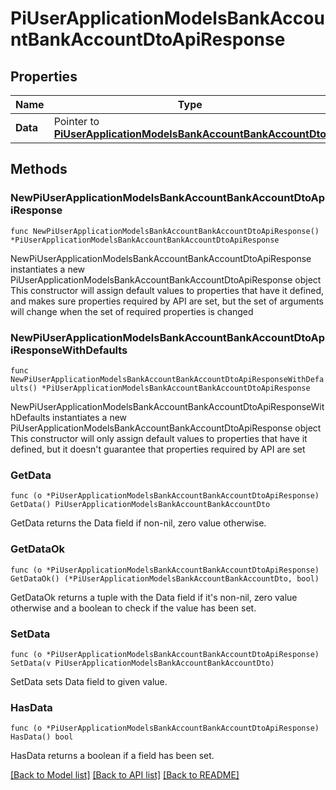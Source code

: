 # PiUserApplicationModelsBankAccountBankAccountDtoApiResponse

## Properties

Name | Type | Description | Notes
------------ | ------------- | ------------- | -------------
**Data** | Pointer to [**PiUserApplicationModelsBankAccountBankAccountDto**](PiUserApplicationModelsBankAccountBankAccountDto.md) |  | [optional] 

## Methods

### NewPiUserApplicationModelsBankAccountBankAccountDtoApiResponse

`func NewPiUserApplicationModelsBankAccountBankAccountDtoApiResponse() *PiUserApplicationModelsBankAccountBankAccountDtoApiResponse`

NewPiUserApplicationModelsBankAccountBankAccountDtoApiResponse instantiates a new PiUserApplicationModelsBankAccountBankAccountDtoApiResponse object
This constructor will assign default values to properties that have it defined,
and makes sure properties required by API are set, but the set of arguments
will change when the set of required properties is changed

### NewPiUserApplicationModelsBankAccountBankAccountDtoApiResponseWithDefaults

`func NewPiUserApplicationModelsBankAccountBankAccountDtoApiResponseWithDefaults() *PiUserApplicationModelsBankAccountBankAccountDtoApiResponse`

NewPiUserApplicationModelsBankAccountBankAccountDtoApiResponseWithDefaults instantiates a new PiUserApplicationModelsBankAccountBankAccountDtoApiResponse object
This constructor will only assign default values to properties that have it defined,
but it doesn't guarantee that properties required by API are set

### GetData

`func (o *PiUserApplicationModelsBankAccountBankAccountDtoApiResponse) GetData() PiUserApplicationModelsBankAccountBankAccountDto`

GetData returns the Data field if non-nil, zero value otherwise.

### GetDataOk

`func (o *PiUserApplicationModelsBankAccountBankAccountDtoApiResponse) GetDataOk() (*PiUserApplicationModelsBankAccountBankAccountDto, bool)`

GetDataOk returns a tuple with the Data field if it's non-nil, zero value otherwise
and a boolean to check if the value has been set.

### SetData

`func (o *PiUserApplicationModelsBankAccountBankAccountDtoApiResponse) SetData(v PiUserApplicationModelsBankAccountBankAccountDto)`

SetData sets Data field to given value.

### HasData

`func (o *PiUserApplicationModelsBankAccountBankAccountDtoApiResponse) HasData() bool`

HasData returns a boolean if a field has been set.


[[Back to Model list]](../README.md#documentation-for-models) [[Back to API list]](../README.md#documentation-for-api-endpoints) [[Back to README]](../README.md)



